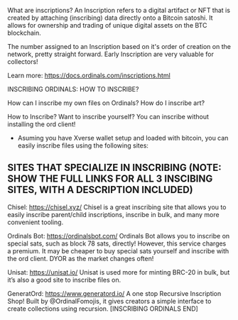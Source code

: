 What are inscriptions?
An Inscription refers to a digital artifact or NFT that is created by attaching (inscribing) data directly onto a Bitcoin satoshi. It allows for ownership and trading of unique digital assets on the BTC blockchain. 

The number assigned to an Inscription based on it's order of creation on the network, pretty straight forward. Early Inscription are very valuable for collectors!

Learn more: https://docs.ordinals.com/inscriptions.html

INSCRIBING ORDINALS: HOW TO INSCRIBE?

How can I inscribe my own files on Ordinals?
How do I inscribe art?

How to Inscribe? Want to inscribe yourself? You can inscribe without installing the ord client!

- Asuming you have Xverse wallet setup and loaded with bitcoin, you can easily inscribe files using the following sites:

## SITES THAT SPECIALIZE IN INSCRIBING (NOTE: SHOW THE FULL LINKS FOR ALL 3 INSCIBING SITES, WITH A DESCRIPTION INCLUDED)
Chisel: https://chisel.xyz/
Chisel is a great inscribing site that allows you to easily inscribe parent/child inscriptions, inscribe in bulk, and many more convenient tooling.

Ordinals Bot: https://ordinalsbot.com/
Ordinals Bot allows you to inscribe on special sats, such as block 78 sats, directly! However, this service charges a premium. It may be cheaper to buy special sats yourself and inscribe with the ord client. DYOR as the market changes often!

Unisat: https://unisat.io/
Unisat is used more for minting BRC-20 in bulk, but it’s also a good site to inscribe files on.

GeneratOrd: https://www.generatord.io/
A one stop Recursive Inscription Shop!
Built by  @OrdinalFomojis, it gives creators a simple interface to create collections using recursion.
[INSCRIBING ORDINALS END]